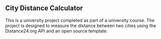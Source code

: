 ## City Distance Calculator
This is a university project completed as part of a university course. The project is designed to measure the distance between two cities using the Distance24.org API and an open source template.